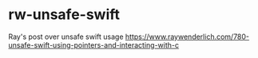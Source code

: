 # rw-unsafe-swift
Ray's post over unsafe swift usage
https://www.raywenderlich.com/780-unsafe-swift-using-pointers-and-interacting-with-c
